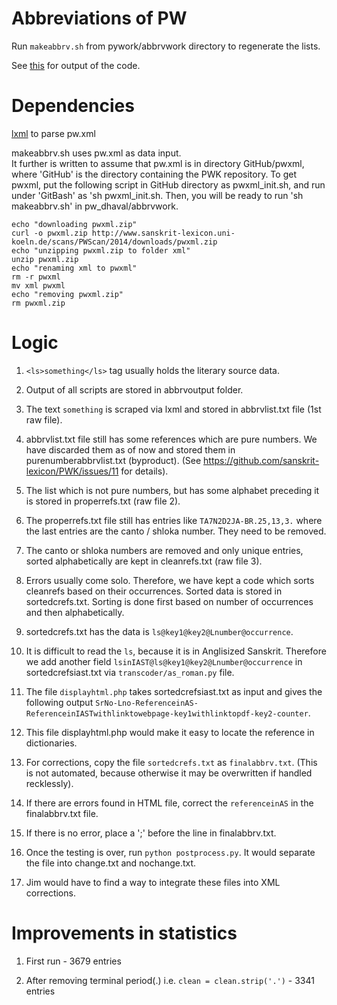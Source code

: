 # Abbreviations of PW
Run `makeabbrv.sh` from pywork/abbrvwork directory to regenerate the lists.

See [this](http://drdhaval2785.github.io/pw/abbrv/display.html) for output of the code.

# Dependencies
[lxml](http://lxml.de/) to parse pw.xml

  makeabbrv.sh uses pw.xml as data input.  
  It further is written to assume that pw.xml is in directory
   GitHub/pwxml,
  where 'GitHub' is the directory containing the PWK repository.
  To get pwxml, put the following script in GitHub directory as pwxml_init.sh,
  and run under 'GitBash' as 'sh pwxml_init.sh.
  Then, you will be ready to run 'sh makeabbrv.sh' in pw_dhaval/abbrvwork.
```
echo "downloading pwxml.zip"
curl -o pwxml.zip http://www.sanskrit-lexicon.uni-koeln.de/scans/PWScan/2014/downloads/pwxml.zip
echo "unzipping pwxml.zip to folder xml"
unzip pwxml.zip
echo "renaming xml to pwxml"
rm -r pwxml
mv xml pwxml
echo "removing pwxml.zip"
rm pwxml.zip

```

# Logic
1. `<ls>something</ls>` tag usually holds the literary source data.

2. Output of all scripts are stored in abbrvoutput folder.

3. The text `something` is scraped via lxml and stored in abbrvlist.txt file (1st raw file).

4. abbrvlist.txt file still has some references which are pure numbers. We have discarded them as of now and stored them in purenumberabbrvlist.txt (byproduct). (See https://github.com/sanskrit-lexicon/PWK/issues/11 for details).

5. The list which is not pure numbers, but has some alphabet preceding it is stored in properrefs.txt (raw file 2).

6. The properrefs.txt file still has entries like `TA7N2D2JA-BR.25,13,3.` where the last entries are the canto / shloka number. They need to be removed.

7. The canto or shloka numbers are removed and only unique entries, sorted alphabetically are kept in cleanrefs.txt (raw file 3).

8. Errors usually come solo. Therefore, we have kept a code which sorts cleanrefs based on their occurrences. Sorted data is stored in sortedcrefs.txt. Sorting is done first based on number of occurrences and then alphabetically.

9. sortedcrefs.txt has the data is `ls@key1@key2@Lnumber@occurrence`.

10. It is difficult to read the `ls`, because it is in Anglisized Sanskrit. Therefore we add another field `lsinIAST@ls@key1@key2@Lnumber@occurrence` in  sortedcrefsiast.txt via `transcoder/as_roman.py` file.

11. The file `displayhtml.php` takes sortedcrefsiast.txt as input and gives the following output `SrNo-Lno-ReferenceinAS-ReferenceinIASTwithlinktowebpage-key1withlinktopdf-key2-counter`.

12. This file displayhtml.php would make it easy to locate the reference in dictionaries.

13. For corrections, copy the file `sortedcrefs.txt` as `finalabbrv.txt`. (This is not automated, because otherwise it may be overwritten if handled recklessly).

14. If there are errors found in HTML file, correct the `referenceinAS` in the finalabbrv.txt file.

15. If there is no error, place a ';' before the line in finalabbrv.txt.

16. Once the testing is over, run `python postprocess.py`. It would separate the file into change.txt and nochange.txt.

17. Jim would have to find a way to integrate these files into XML corrections.


# Improvements in statistics
1. First run - 3679 entries

2. After removing terminal period(.) i.e. `clean = clean.strip('.')` - 3341 entries

